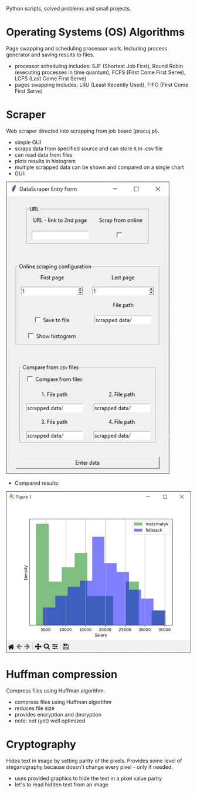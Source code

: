 Python scripts, solved problems and small projects.

# Operating Systems (OS) Algorithms
Page swapping and scheduling processor work. Including process generator and saving results to files.
- processor scheduling includes: SJF (Shortest Job First), Round Robin (executing processes in time quantum), FCFS (First Come First Serve), LCFS (Last Come First Serve)
- pages swapping includes: LRU (Least Recently Used), FIFO (First Come First Serve)

# Scraper
Web scraper directed into scrapping from job board (pracuj.pl).
- simple GUI
- scraps data from specified source and can store it in .csv file
- can read data from files
- plots results in histogram
- multiple scrapped data can be shown and compared on a single chart
- GUI:

<img src="/Scraper/scraper gui.jpg" alt="gui" title="gui">

- Compared results:

<img src="/Scraper/scraper histogram.jpg" alt="histogram" title="histogram">

# Huffman compression
Compress files using Huffman algorithm.
- compress files using Huffman algorithm
- reduces file size
- provides encryption and decryption
- note: not (yet) well optimized

# Cryptography
Hides text in image by setting parity of the pixels. Provides some level of steganography because doesn't change every pixel - only if needed. 
- uses provided graphics to hide the text in a pixel value parity
- let's to read hidden text from an image
